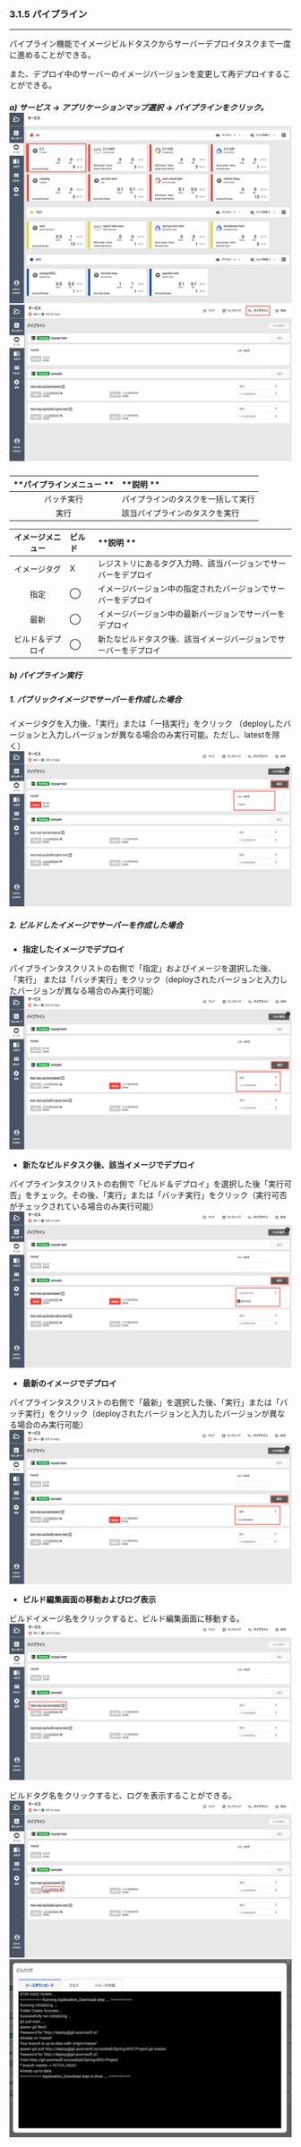 ### 3.1.5 パイプライン

---

パイプライン機能でイメージビルドタスクからサーバーデプロイタスクまで一度に進めることができる。

また、デプロイ中のサーバーのイメージバージョンを変更して再デプロイすることができる。


##### a\) サービス → アプリケーションマップ選択 → パイプラインをクリック。 ![](/assets/JP/2.5/3.1.5_1.png)![](/assets/JP/2.5/3.1.5_2.png)

| **パイプラインメニュー ** | **説明 ** |
| :---: | :--- |
| バッチ実行 | パイプラインのタスクを一括して実行 |
| 実行 | 該当パイプラインのタスクを実行 |

| **イメージメニュー** | **ビルド** | **説明 ** |
| :---: | :--- | :--- |
| イメージタグ | X | レジストリにあるタグ入力時、該当バージョンでサーバーをデプロイ |
| 指定 | ⃝ | イメージバージョン中の指定されたバージョンでサーバーをデプロイ |
| 最新 | ⃝ | イメージバージョン中の最新バージョンでサーバーをデプロイ |
| ビルド＆デプロイ | ⃝ | 新たなビルドタスク後、該当イメージバージョンでサーバーをデプロイ |

##### b\) パイプライン実行

##### **1. パブリックイメージでサーバーを作成した場合**

イメージタグを入力後、「実行」または「一括実行」をクリック （deployしたバージョンと入力しバージョンが異なる場合のみ実行可能。ただし、latestを除く） ![](/assets/JP/2.5/3.1.5_3.png)

##### **2. ビルドしたイメージでサーバーを作成した場合**

* **指定したイメージでデプロイ**

パイプラインタスクリストの右側で「指定」およびイメージを選択した後、 「実行」 または「バッチ実行」をクリック（deployされたバージョンと入力したバージョンが異なる場合のみ実行可能）![](/assets/JP/2.5/3.1.5_4.png)

* **新たなビルドタスク後、該当イメージでデプロイ**

パイプラインタスクリストの右側で「ビルド＆デプロイ」を選択した後「実行可否」をチェック。その後、「実行」または「バッチ実行」をクリック（実行可否がチェックされている場合のみ実行可能） ![](/assets/JP/2.5/3.1.5_5.png)

* **最新のイメージでデプロイ**

パイプラインタスクリストの右側で「最新」を選択した後、「実行」または「バッチ実行」をクリック（deployされたバージョンと入力したバージョンが異なる場合のみ実行可能） ![](/assets/JP/2.5/3.1.5_6.png)

* **ビルド編集画面の移動およびログ表示**

ビルドイメージ名をクリックすると、ビルド編集画面に移動する。![](/assets/JP/2.5/3.1.5_7.png)

ビルドタグ名をクリックすると、ログを表示することができる。![](/assets/JP/2.5/3.1.5_8.png)![](/assets/JP/2.5/3.1.5_9.png)

